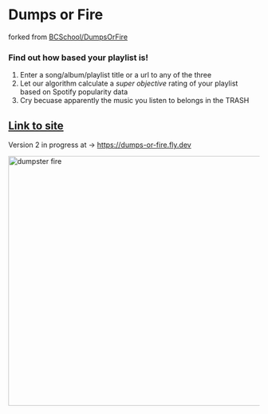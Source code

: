# Dumps or Fire

forked from [BCSchool/DumpsOrFire](https://github.com/BCSchool/DumpsOrFire)
### Find out how based your playlist is!

1. Enter a song/album/playlist title or a url to any of the three
2. Let our algorithm calculate a *super objective* rating of your playlist based on Spotify popularity data
3. Cry becuase apparently the music you listen to belongs in the TRASH 

## [Link to site](https://jolman.pythonanywhere.com/) 

Version 2 in progress at -> https://dumps-or-fire.fly.dev

<img src="https://languagelog.ldc.upenn.edu/myl/DumpsterFire2.jpg" width="600" height="500" alt="dumpster fire">
